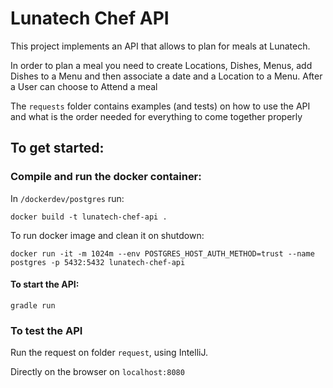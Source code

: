 # Lunatech Chef API

This project implements an API that allows to plan for meals at Lunatech.

In order to plan a meal you need to create Locations, Dishes, Menus, add Dishes to a Menu and then associate a date and a Location to a Menu.
After a User can choose to Attend a meal

The `requests` folder contains examples (and tests) on how to use the API and what is the order needed for everything to come together properly

## To get started:

### Compile and run the docker container:

In `/dockerdev/postgres` run:

```aidl
docker build -t lunatech-chef-api .
```
To run docker image and clean it on shutdown:
```aidl
docker run -it -m 1024m --env POSTGRES_HOST_AUTH_METHOD=trust --name postgres -p 5432:5432 lunatech-chef-api
```

#### To start the API:
```aidl
gradle run
```

### To test the API
Run the request on folder `request`, using IntelliJ.

Directly on the browser on `localhost:8080`
